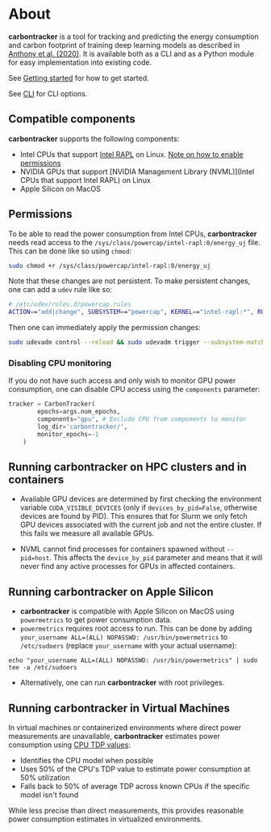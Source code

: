 # About

**carbontracker** is a tool for tracking and predicting the energy consumption and carbon footprint of training deep learning models as described in [Anthony et al. (2020)](https://arxiv.org/abs/2007.03051).
It is available both as a CLI and as a Python module for easy implementation into existing code.

See [Getting started](/getting-started) for how to get started.

See [CLI](documentation/CLI.md) for CLI options.

## Compatible components
**carbontracker** supports the following components:

- Intel CPUs that support [Intel RAPL](http://web.eece.maine.edu/~vweaver/projects/rapl/rapl_support.html) on Linux. [Note on how to enable permissions](/#permissions)
- NVIDIA GPUs that support [NVIDIA Management Library (NVML)](Intel CPUs that support Intel RAPL) on Linux
- Apple Silicon on MacOS

## Permissions
To be able to read the power consumption from Intel CPUs, **carbontracker** needs read access to the `/sys/class/powercap/intel-rapl:0/energy_uj` file. This can be done like so using `chmod`:
~~~bash
sudo chmod +r /sys/class/powercap/intel-rapl:0/energy_uj
~~~
Note that these changes are not persistent. To make persistent changes, one can add a `udev` rule like so:
~~~bash
# /etc/udev/rules.d/powercap.rules
ACTION=="add|change", SUBSYSTEM=="powercap", KERNEL=="intel-rapl:*", RUN+="/bin/chmod og+r %S%p/energy_uj"
~~~
Then one can immediately apply the permission changes:
~~~bash
sudo udevadm control --reload && sudo udevadm trigger --subsystem-match=powercap
~~~
### Disabling CPU monitoring
If you do not have such access and only wish to monitor GPU power consumption, one can disable CPU access using the `components` parameter:
~~~python
tracker = CarbonTracker(
        epochs=args.num_epochs,
        components="gpu", # Exclude CPU from components to monitor
        log_dir='carbontracker/',
        monitor_epochs=-1
    )
~~~

## Running **carbontracker** on HPC clusters and in containers

- Available GPU devices are determined by first checking the environment variable `CUDA_VISIBLE_DEVICES` (only if `devices_by_pid=False`, otherwise devices are found by PID). 
This ensures that for Slurm we only fetch GPU devices associated with the current job and not the entire cluster. 
If this fails we measure all available GPUs.

- NVML cannot find processes for containers spawned without `--pid=host`. This affects the `device_by_pid` parameter and means that it will never find any active processes for GPUs in affected containers.

## Running **carbontracker** on Apple Silicon

- **carbontracker** is compatible with Apple Silicon on MacOS using `powermetrics` to get power consumption data.
- `powermetrics` requires root access to run. This can be done by adding `your_username ALL=(ALL) NOPASSWD: /usr/bin/powermetrics` to `/etc/sudoers` (replace `your_username` with your actual username):
```
echo "your_username ALL=(ALL) NOPASSWD: /usr/bin/powermetrics" | sudo tee -a /etc/sudoers
```
- Alternatively, one can run **carbontracker** with root privileges.

## Running **carbontracker** in Virtual Machines

In virtual machines or containerized environments where direct power measurements are unavailable, **carbontracker** estimates power consumption using [CPU TDP values](https://github.com/mlco2/codecarbon/blob/master/codecarbon/data/hardware/cpu_power.csv):

- Identifies the CPU model when possible
- Uses 50% of the CPU's TDP value to estimate power consumption at 50% utilization
- Falls back to 50% of average TDP across known CPUs if the specific model isn't found

While less precise than direct measurements, this provides reasonable power consumption estimates in virtualized environments.